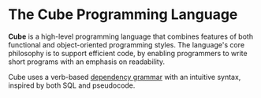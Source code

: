 # The Cube Programming Language

**Cube** is a high-level programming language that combines features of both functional and object-oriented programming styles. The language's core philosophy is to support efficient code, by enabling programmers to write short programs with an emphasis on readability.

Cube uses a verb-based [dependency grammar](https://en.wikipedia.org/wiki/Dependency_grammar) with an intuitive syntax, inspired by both SQL and pseudocode.